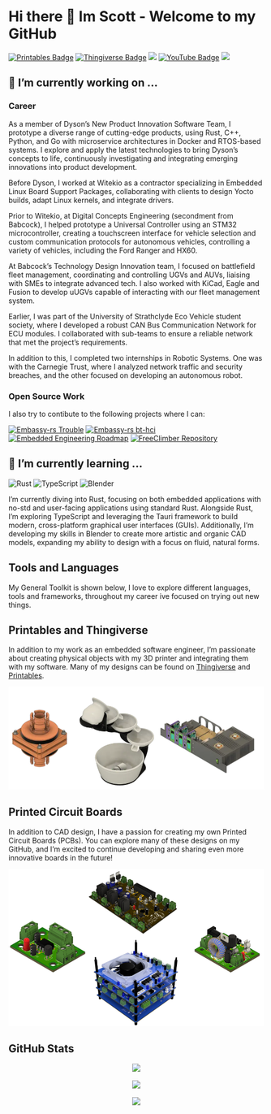# Hi there 👋 Im Scott - Welcome to my GitHub

[![Printables Badge](https://img.shields.io/badge/Printables-ScottGibb-FF4500?style=flat&logo=printables&logoColor=white)](https://www.printables.com/@ScottGibb_242109)
[![Thingiverse Badge](https://img.shields.io/badge/Thingiverse-ScottGibb-248BFB?style=flat&logo=thingiverse&logoColor=white)](https://www.thingiverse.com/scottgibb/designs)
[![](https://img.shields.io/badge/LinkedIn-0077B5?style=for-the-badge&logo=linkedin&logoColor=whit)](https://www.linkedin.com/in/scott-gibb-ces/)
[![YouTube Badge](https://img.shields.io/badge/YouTube-ScottGibb-FF0000?style=flat&logo=youtube&logoColor=white)](https://www.youtube.com/channel/UCcHh5Y5p9DM8XwAcHCCgk1g/videos)
![](https://komarev.com/ghpvc/?username=scottgibb&color=red)

## 🔭 I’m currently working on ...

### Career

As a member of Dyson’s New Product Innovation Software Team, I prototype a diverse range of cutting-edge products, using Rust, C++, Python, and Go with microservice architectures in Docker and RTOS-based systems. I explore and apply the latest technologies to bring Dyson’s concepts to life, continuously investigating and integrating emerging innovations into product development.

Before Dyson, I worked at Witekio as a contractor specializing in Embedded Linux Board Support Packages, collaborating with clients to design Yocto builds, adapt Linux kernels, and integrate drivers.

Prior to Witekio, at Digital Concepts Engineering (secondment from Babcock), I helped prototype a Universal Controller using an STM32 microcontroller, creating a touchscreen interface for vehicle selection and custom communication protocols for autonomous vehicles, controlling a variety of vehicles, including the Ford Ranger and HX60.

At Babcock’s Technology Design Innovation team, I focused on battlefield fleet management, coordinating and controlling UGVs and AUVs, liaising with SMEs to integrate advanced tech. I also worked with KiCad, Eagle and Fusion to develop uUGVs capable of interacting with our fleet management system.

Earlier, I was part of the University of Strathclyde Eco Vehicle student society, where I developed a robust CAN Bus Communication Network for ECU modules. I collaborated with sub-teams to ensure a reliable network that met the project’s requirements.

In addition to this, I completed two internships in Robotic Systems. One was with the Carnegie Trust, where I analyzed network traffic and security breaches, and the other focused on developing an autonomous robot.

### Open Source Work

I also try to contibute to the following projects where I can:

[![Embassy-rs Trouble](https://github-readme-stats.vercel.app/api/pin/?username=embassy-rs&repo=trouble&theme=gruvbox)](https://github.com/embassy-rs/trouble)
[![Embassy-rs bt-hci](https://github-readme-stats.vercel.app/api/pin/?username=embassy-rs&repo=bt-hci&theme=gruvbox)](https://github.com/embassy-rs/bt-hci)
[![Embedded Engineering Roadmap](https://github-readme-stats.vercel.app/api/pin/?username=m3y54m&repo=Embedded-Engineering-Roadmap&theme=gruvbox)](https://github.com/m3y54m/Embedded)
[![FreeClimber Repository](https://github-readme-stats.vercel.app/api/pin/?username=adamspierer&repo=FreeClimber&theme=gruvbox)](https://github.com/adamspierer/FreeClimber)

## 🌱 I’m currently learning ...

![Rust](https://img.shields.io/badge/-Rust-black?style=flat-square&logo=rust)
![TypeScript](https://img.shields.io/badge/-TypeScript-black?style=flat-square&logo=typescript)
![Blender](https://img.shields.io/badge/-Blender-black?style=flat-square&logo=blender)

I’m currently diving into Rust, focusing on both embedded applications with no-std and user-facing applications using standard Rust. Alongside Rust, I’m exploring TypeScript and leveraging the Tauri framework to build modern, cross-platform graphical user interfaces (GUIs). Additionally, I’m developing my skills in Blender to create more artistic and organic CAD models, expanding my ability to design with a focus on fluid, natural forms.

## Tools and Languages

My General Toolkit is shown below, I love to explore different languages, tools and frameworks, throughout my career ive focused on trying out new things.

## Printables and Thingiverse

In addition to my work as an embedded software engineer, I’m passionate about creating physical objects with my 3D printer and integrating them with my software. Many of my designs can be found on [Thingiverse](https://www.thingiverse.com/) and [Printables](https://www.printables.com/me/analytics/models).

![Pictures](./img/CAD.png)

## Printed Circuit Boards

In addition to CAD design, I have a passion for creating my own Printed Circuit Boards (PCBs). You can explore many of these designs on my GitHub, and I’m excited to continue developing and sharing even more innovative boards in the future!

![Renders](./img/PCB.png)

## GitHub Stats

<center>
<p><img src="https://github-readme-stats.vercel.app/api/top-langs/?username=scottgibb&exclude_repo=Balena-Flask-React-TypeScript&layout=compact&langs_count=10&theme=gruvbox" /></p>
<p><img src="https://github-readme-stats.vercel.app/api?username=scottgibb&theme=gruvbox&show_icons=true&hide=issues,contribs" /></p>
<p><img src="https://github-readme-streak-stats.herokuapp.com?user=scottgibb&theme=gruvbox" width="700"/></p>
</center>
